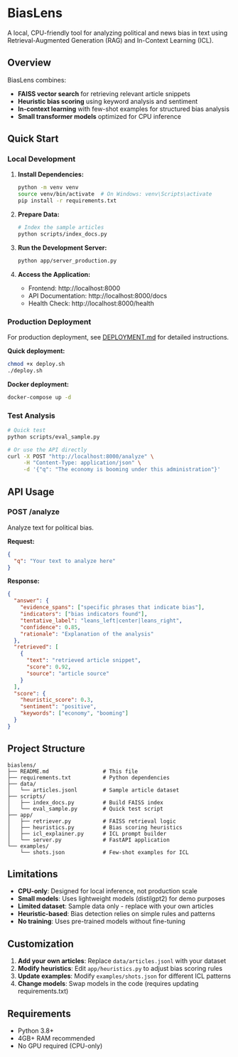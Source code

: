 # BiasLens

A local, CPU-friendly tool for analyzing political and news bias in text using Retrieval-Augmented Generation (RAG) and In-Context Learning (ICL).

## Overview

BiasLens combines:
- **FAISS vector search** for retrieving relevant article snippets
- **Heuristic bias scoring** using keyword analysis and sentiment
- **In-context learning** with few-shot examples for structured bias analysis
- **Small transformer models** optimized for CPU inference

## Quick Start

### Local Development

1. **Install Dependencies:**
   ```bash
   python -m venv venv
   source venv/bin/activate  # On Windows: venv\Scripts\activate
   pip install -r requirements.txt
   ```

2. **Prepare Data:**
   ```bash
   # Index the sample articles
   python scripts/index_docs.py
   ```

3. **Run the Development Server:**
   ```bash
   python app/server_production.py
   ```

4. **Access the Application:**
   - Frontend: http://localhost:8000
   - API Documentation: http://localhost:8000/docs
   - Health Check: http://localhost:8000/health

### Production Deployment

For production deployment, see [DEPLOYMENT.md](DEPLOYMENT.md) for detailed instructions.

**Quick deployment:**
```bash
chmod +x deploy.sh
./deploy.sh
```

**Docker deployment:**
```bash
docker-compose up -d
```

### Test Analysis

```bash
# Quick test
python scripts/eval_sample.py

# Or use the API directly
curl -X POST "http://localhost:8000/analyze" \
     -H "Content-Type: application/json" \
     -d '{"q": "The economy is booming under this administration"}'
```

## API Usage

### POST /analyze

Analyze text for political bias.

**Request:**
```json
{
  "q": "Your text to analyze here"
}
```

**Response:**
```json
{
  "answer": {
    "evidence_spans": ["specific phrases that indicate bias"],
    "indicators": ["bias indicators found"],
    "tentative_label": "leans_left|center|leans_right",
    "confidence": 0.85,
    "rationale": "Explanation of the analysis"
  },
  "retrieved": [
    {
      "text": "retrieved article snippet",
      "score": 0.92,
      "source": "article source"
    }
  ],
  "score": {
    "heuristic_score": 0.3,
    "sentiment": "positive",
    "keywords": ["economy", "booming"]
  }
}
```

## Project Structure

```
biaslens/
├── README.md                 # This file
├── requirements.txt          # Python dependencies
├── data/
│   └── articles.jsonl        # Sample article dataset
├── scripts/
│   ├── index_docs.py         # Build FAISS index
│   └── eval_sample.py        # Quick test script
├── app/
│   ├── retriever.py          # FAISS retrieval logic
│   ├── heuristics.py         # Bias scoring heuristics
│   ├── icl_explainer.py      # ICL prompt builder
│   └── server.py             # FastAPI application
└── examples/
    └── shots.json            # Few-shot examples for ICL
```

## Limitations

- **CPU-only**: Designed for local inference, not production scale
- **Small models**: Uses lightweight models (distilgpt2) for demo purposes
- **Limited dataset**: Sample data only - replace with your own articles
- **Heuristic-based**: Bias detection relies on simple rules and patterns
- **No training**: Uses pre-trained models without fine-tuning

## Customization

1. **Add your own articles**: Replace `data/articles.jsonl` with your dataset
2. **Modify heuristics**: Edit `app/heuristics.py` to adjust bias scoring rules
3. **Update examples**: Modify `examples/shots.json` for different ICL patterns
4. **Change models**: Swap models in the code (requires updating requirements.txt)

## Requirements

- Python 3.8+
- 4GB+ RAM recommended
- No GPU required (CPU-only)
